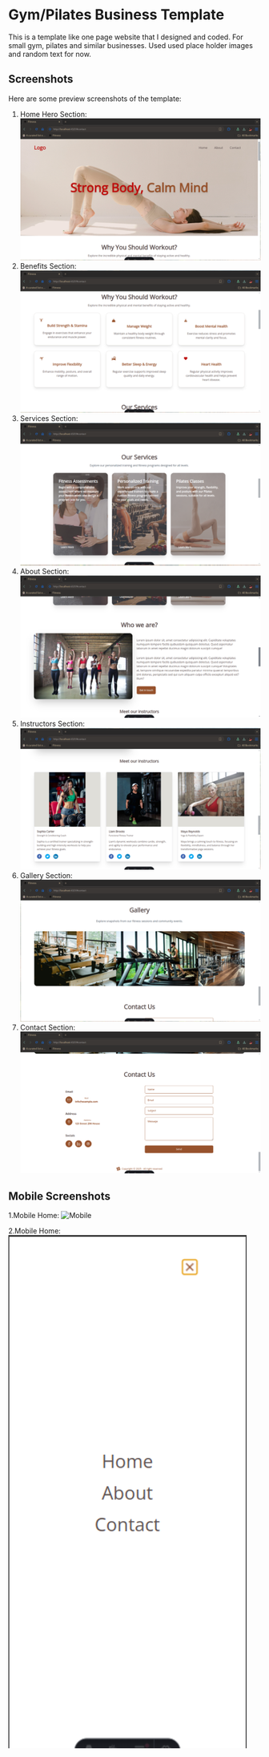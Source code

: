 # Gym/Pilates Business Template

This is a template like one page website that I designed and coded. For small gym, pilates and similar businesses.
Used used place holder images and random text for now.

## Screenshots

Here are some preview screenshots of the template:

1. Home Hero Section:
   ![Hero](./public/screenshots/hero-section.png)
2. Benefits Section:
   ![Benefits](./public/screenshots/benefits-section.png)
3. Services Section:
   ![Services](./public/screenshots/services-section.png)
4. About Section:
   ![About](./public/screenshots/about-section.png)
5. Instructors Section:
   ![Instructors](./public/screenshots/about-instructors.png)
6. Gallery Section:
   ![Gallery](./public/screenshots/gallery-section.png)
7. Contact Section:
   ![Contact](./public/screenshots/contact-section.png)

## Mobile Screenshots

1.Mobile Home:
![Mobile](./public/screenshots/mobile-home.png.png)

2.Mobile Home:
![Menu](./public/screenshots/mobile-menu.png)
